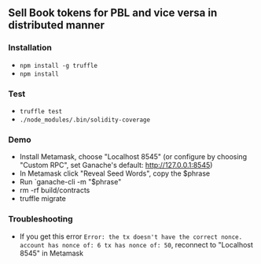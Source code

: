 ## Sell Book tokens for PBL and vice versa in distributed manner

### Installation
 * `npm install -g truffle`
 * `npm install`

### Test
 * `truffle test`
 * `./node_modules/.bin/solidity-coverage`

### Demo
 * Install Metamask, choose "Localhost 8545" (or configure by choosing "Custom RPC", set Ganache's default: http://127.0.0.1:8545)
 * In Metamask click "Reveal Seed Words", copy the $phrase
 * Run `ganache-cli -m "$phrase"
 * rm -rf build/contracts
 * truffle migrate

### Troubleshooting
 * If you get this error `Error: the tx doesn't have the correct nonce. account has nonce of: 6 tx has nonce of: 50`, reconnect to "Localhost 8545" in Metamask
